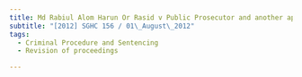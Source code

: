 ```yaml
---
title: Md Rabiul Alom Harun Or Rasid v Public Prosecutor and another appeal
subtitle: "[2012] SGHC 156 / 01\_August\_2012"
tags:
  - Criminal Procedure and Sentencing
  - Revision of proceedings

---
```


